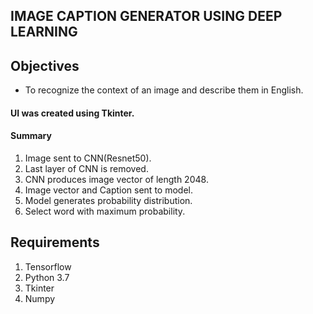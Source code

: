 ## IMAGE CAPTION GENERATOR USING DEEP LEARNING

## Objectives
* To recognize the context of an image and describe them in English.


#### UI was created using Tkinter.

#### Summary
1. Image sent to CNN(Resnet50).
2. Last layer of CNN is removed.
3. CNN produces image vector of length 2048.
4. Image vector and Caption sent to model.
5. Model generates probability distribution.
6. Select word with maximum probability.

## Requirements
1. Tensorflow
3. Python 3.7
4. Tkinter
5. Numpy
